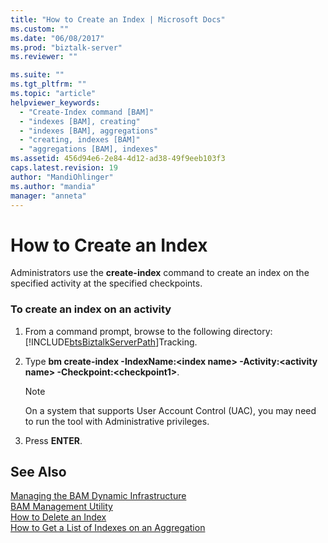 ```yaml
---
title: "How to Create an Index | Microsoft Docs"
ms.custom: ""
ms.date: "06/08/2017"
ms.prod: "biztalk-server"
ms.reviewer: ""

ms.suite: ""
ms.tgt_pltfrm: ""
ms.topic: "article"
helpviewer_keywords: 
  - "Create-Index command [BAM]"
  - "indexes [BAM], creating"
  - "indexes [BAM], aggregations"
  - "creating, indexes [BAM]"
  - "aggregations [BAM], indexes"
ms.assetid: 456d94e6-2e84-4d12-ad38-49f9eeb103f3
caps.latest.revision: 19
author: "MandiOhlinger"
ms.author: "mandia"
manager: "anneta"
---
```

# How to Create an Index
Administrators use the **create-index** command to create an index on the specified activity at the specified checkpoints.  
  
### To create an index on an activity  
  
1.  From a command prompt, browse to the following directory: [!INCLUDE[btsBiztalkServerPath](../includes/btsbiztalkserverpath-md.md)]Tracking.  
  
2.  Type **bm create-index -IndexName:\<index name\> -Activity:\<activity name\> -Checkpoint:\<checkpoint1\>**.  
  
    > [!NOTE]
    >  On a system that supports User Account Control (UAC), you may need to run the tool with Administrative privileges.  
  
3.  Press **ENTER**.  
  
## See Also  
 [Managing the BAM Dynamic Infrastructure](../core/managing-the-bam-dynamic-infrastructure.md)   
 [BAM Management Utility](../core/bam-management-utility.md)   
 [How to Delete an Index](../core/how-to-delete-an-index.md)   
 [How to Get a List of Indexes on an Aggregation](../core/how-to-get-a-list-of-indexes-on-an-aggregation.md)